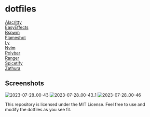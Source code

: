 # dotfiles
[Alacritty](https://alacritty.org/)<br>
[EasyEffects](https://github.com/wwmm/easyeffects#Installation)<br>
[Bspwm](https://github.com/baskerville/bspwm)<br>
[Flameshot](https://flameshot.org/#download)<br>
[Ly](https://github.com/fairyglade/ly)<br>
[Nvim](https://github.com/fairyglade/ly)<br>
[Polybar](https://polybar.github.io/)<br>
[Ranger](https://ranger.github.io/)<br>
[Spicetify](https://spicetify.app/docs/advanced-usage/installation/)<br>
[Zathura](https://github.com/pwmt/zathura)

## Screenshots
![2023-07-28_00-43](https://github.com/AlexONEX/dotfiles/assets/22077128/287b8b1e-f891-4157-8f82-775396dd7d61)
![2023-07-28_00-43_1](https://github.com/AlexONEX/dotfiles/assets/22077128/f815bcf1-82eb-472d-8de9-e6d79595ee1a)
![2023-07-28_00-46](https://github.com/AlexONEX/dotfiles/assets/22077128/89ad4387-4bb8-4309-8cb8-19529a61ed26)


This repository is licensed under the MIT License. Feel free to use and modify the dotfiles as you see fit.
